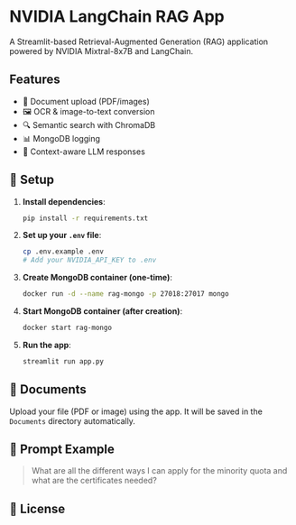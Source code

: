 # NVIDIA LangChain RAG App

A Streamlit-based Retrieval-Augmented Generation (RAG) application powered by NVIDIA Mixtral-8x7B and LangChain.

## Features
- 📄 Document upload (PDF/images)
- 🖼️ OCR & image-to-text conversion
- 🔍 Semantic search with ChromaDB
- 📊 MongoDB logging
- 💬 Context-aware LLM responses

## 🔧 Setup

1. **Install dependencies**:
    ```bash
    pip install -r requirements.txt
    ```

2. **Set up your `.env` file**:
    ```bash
    cp .env.example .env
    # Add your NVIDIA_API_KEY to .env
    ```

3. **Create MongoDB container (one-time)**:
    ```bash
    docker run -d --name rag-mongo -p 27018:27017 mongo
    ```

4. **Start MongoDB container (after creation)**:
    ```bash
    docker start rag-mongo
    ```

5. **Run the app**:
    ```bash
    streamlit run app.py
    ```

## 📂 Documents
Upload your file (PDF or image) using the app. It will be saved in the `Documents` directory automatically.

## 🧠 Prompt Example
> What are all the different ways I can apply for the minority quota and what are the certificates needed?

## 📝 License
